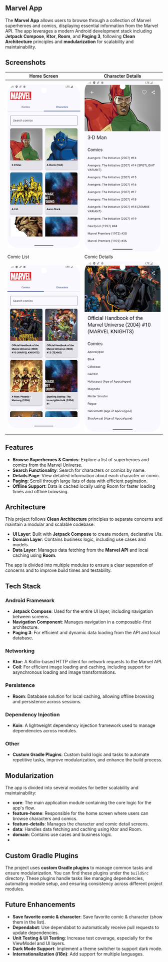 ## Marvel App

The **Marvel App** allows users to browse through a collection of Marvel superheroes and comics, displaying essential information from the Marvel API. The app leverages a modern Android development stack including **Jetpack Compose**, **Ktor**, **Room**, and **Paging 3**, following **Clean Architecture** principles and **modularization** for scalability and maintainability.

## Screenshots

| Home Screen                                  | Character Details                                  |
|----------------------------------------------|----------------------------------------------------|
| ![Home Screen](screenshots/screenshot_1.png) | ![Character Details](screenshots/screenshot_4.png) |
| Comic List                                   | Comic Details                                      |
| ![Comic List](screenshots/screenshot_2.png)  | ![Comic Details](screenshots/screenshot_3.png)     |

## Features

- **Browse Superheroes & Comics**: Explore a list of superheroes and comics from the Marvel Universe.
- **Search Functionality**: Search for characters or comics by name.
- **Details Page**: View detailed information about each character or comic.
- **Paging**: Scroll through large lists of data with efficient pagination.
- **Offline Support**: Data is cached locally using Room for faster loading times and offline browsing.

## Architecture

This project follows **Clean Architecture** principles to separate concerns and maintain a modular and scalable codebase:

- **UI Layer**: Built with **Jetpack Compose** to create modern, declarative UIs.
- **Domain Layer**: Contains business logic, including use cases and models.
- **Data Layer**: Manages data fetching from the **Marvel API** and local caching using **Room**.

The app is divided into multiple modules to ensure a clear separation of concerns and to improve build times and testability.

## Tech Stack

### Android Framework

- **Jetpack Compose**: Used for the entire UI layer, including navigation between screens.
- **Navigation Component**: Manages navigation in a composable-first architecture.
- **Paging 3**: For efficient and dynamic data loading from the API and local database.

### Networking

- **Ktor**: A Kotlin-based HTTP client for network requests to the Marvel API.
- **Coil**: For efficient image loading and caching, including support for asynchronous loading and image transformations.

### Persistence

- **Room**: Database solution for local caching, allowing offline browsing and persistence across sessions.

### Dependency Injection

- **Koin**: A lightweight dependency injection framework used to manage dependencies across modules.

### Other

- **Custom Gradle Plugins**: Custom build logic and tasks to automate repetitive tasks, improve modularization, and enhance the build process.

## Modularization

The app is divided into several modules for better scalability and maintainability:

- **core**: The main application module containing the core logic for the app's flow.
- **feature-home**: Responsible for the home screen where users can browse characters and comics.
- **feature-details**: Manages the character and comic detail screens.
- **data**: Handles data fetching and caching using Ktor and Room.
- **domain**: Contains use cases and business logic.
- 
## Custom Gradle Plugins

The project uses **custom Gradle plugins** to manage common tasks and ensure modularization. You can find these plugins under the `buildSrc` directory. These plugins handle tasks like managing dependencies, automating module setup, and ensuring consistency across different project modules.

## Future Enhancements

- **Save favorite comic & character**: Save favorite comic & character (show them in the list).
- **Dependabot**: Use dependabot to automatically receive pull requests to update dependencies.
- **Unit Testing & UI Testing**: Increase test coverage, especially for the ViewModel and UI layers.
- **Dark Mode Support**: Implement a theme switcher to support dark mode.
- **Internationalization (i18n)**: Add support for multiple languages.